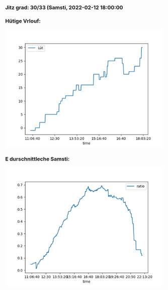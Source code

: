 ### Jitz grad: 30/33 (Samsti, 2022-02-12 18:00:00

### Hütige Vrlouf:
![Graph](Today.png)

### E durschnittleche Samsti:
![Graph](Samsti.png)